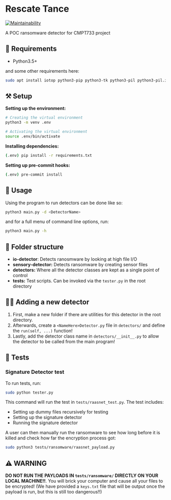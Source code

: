 # Rescate Tance

[![Maintainability](https://api.codeclimate.com/v1/badges/6de634a20ef1f5e51810/maintainability)](https://codeclimate.com/github/omar2535/Rescate-tance/maintainability)

A POC ransomware detector for CMPT733 project

## 🔮 Requirements

- Python3.5+

and some other requirements here:

```sh
sudo apt install iotop python3-pip python3-tk python3-pil python3-pil.imagetk libgeoip1 libgeoip-dev geoip-bin
```

## ⚒ Setup

**Setting up the environment:**

```sh
# Creating the virtual environment
python3 -m venv .env

# Activating the virtual environment
source .env/bin/activate
```

**Installing dependencies:**

```sh
(.env) pip install -r requirements.txt
```

**Setting up pre-commit hooks:**

```sh
(.env) pre-commit install
```

## 🔧 Usage

Using the program to run detectors can be done like so:

```sh
python3 main.py -d <DetectorName>
```

and for a full menu of command line options, run:

```sh
python3 main.py -h
```

## 📁 Folder structure

- **io-detector**: Detects ranosmware by looking at high file I/O
- **sensory-detector:** Detects ransomware by creating sensor files
- **detectors:** Where all the detector classes are kept as a single point of control
- **tests:** Test scripts. Can be invoked via the `tester.py` in the root directory

## 🕵️‍♀️ Adding a new detector

1. First, make a new folder if there are utilities for this detector in the root directory.
2. Afterwards, create a `<NameHere>Detector.py` file in `detectors/` and define the `run(self, ...)` function!
3. Lastly, add the detector class name in `detectors/__init__.py` to allow the detector to be called from the main program!

## 🧪 Tests

### Signature Detector test

To run tests, run:

```sh
sudo python tester.py
```

This command will run the test in `tests/raasnet_test.py`. The test includes:

- Setting up dummy files recursively for testing
- Setting up the signature detector
- Running the signature detector

A user can then manually run the ransomware to see how long before it is killed and check how far the encryption process got:

```sh
sudo python3 tests/ransomware/raasnet_payload.py
```

## ⚠ WARNING

**DO NOT RUN THE PAYLOADS IN `tests/ransomware/` DIRECTLY ON YOUR LOCAL MACHINE!!**. You will brick your computer and cause all your files to be encrypted! (We have provided a `keys.txt` file that will be output once the payload is run, but this is still too dangerous!!)
